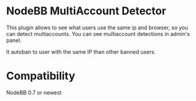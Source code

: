 # NodeBB MultiAccount Detector

This plugin allows to see what users use the same ip and browser, so you can detect multiaccounts.
You can see multiaccount detections in admin's panel.

It autoban to user with the same IP than other banned users.


# Compatibility
NodeBB 0.7 or newest